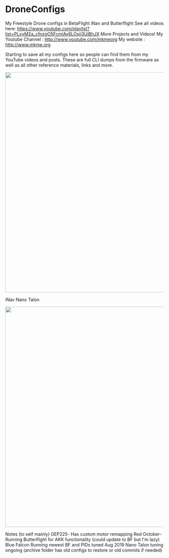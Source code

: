 # DroneConfigs
My Freestyle Drone configs in BetaFlight iNav and Butterflight
See all videos here: https://www.youtube.com/playlist?list=PLxyM2a_cfnzgO5FcmIAv6LOsji3UiBhJX
More Projects and Videos! My Youtube Channel : http://www.youtube.com/mkmeorg
My website : http://www.mkme.org

Starting to save all my configs here so people can find them from my YouTube videos and posts. These are full CLI dumps from the firmware as well as all other reference materials, links and more.  


<img src="https://github.com/MKme/DroneConfigs/blob/master/Images/2019-02-15%2020.00.52.jpg" width="700"/>

iNav Nano Talon

<img src="https://github.com/MKme/DroneConfigs/blob/master/Images/talon.jpg" width="700"/>

Notes (to self mainly)
GEP225- Has custom motor remapping
Red October- Running Butterlfight for AKK functionality (could update to BF but I'm lazy)
Blue Falcon Running newest BF and PIDs tuned Aug 2019
Nano Talon tuning ongoing (archive folder has old configs to restore or old commits if needed)



